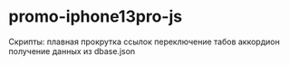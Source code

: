 # promo-iphone13pro-js
Скрипты: плавная прокрутка ссылок
переключение табов
аккордион
получение данных из dbase.json
